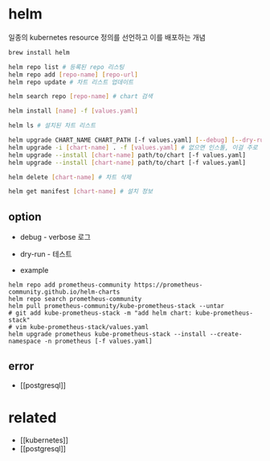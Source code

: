 # helm

일종의 kubernetes resource 정의를 선언하고 이를 배포하는 개념

```sh
brew install helm
```

```sh
helm repo list # 등록된 repo 리스팅
helm repo add [repo-name] [repo-url]
helm repo update # 차트 리스트 업데이트

helm search repo [repo-name] # chart 검색

helm install [name] -f [values.yaml]

helm ls # 설치된 차트 리스트

helm upgrade CHART_NAME CHART_PATH [-f values.yaml] [--debug] [--dry-run] [--namespace NAMESPACE] [--create-namespace]
helm upgrade -i [chart-name] . -f [values.yaml] # 없으면 인스톨, 이걸 주로 쓰게됨
helm upgrade --install [chart-name] path/to/chart [-f values.yaml]
helm upgrade --install [chart-name] path/to/chart [-f values.yaml]

helm delete [chart-name] # 차트 삭제

helm get manifest [chart-name] # 설치 정보
```

## option
- debug - verbose 로그
- dry-run - 테스트

- example
```se 
helm repo add prometheus-community https://prometheus-community.github.io/helm-charts
helm repo search prometheus-community
helm pull prometheus-community/kube-prometheus-stack --untar
# git add kube-prometheus-stack -m "add helm chart: kube-prometheus-stack"
# vim kube-prometheus-stack/values.yaml
helm upgrade prometheus kube-prometheus-stack --install --create-namespace -n prometheus [-f values.yaml]
```

## error
- [[postgresql]]

# related
- [[kubernetes]]
- [[postgresql]]
